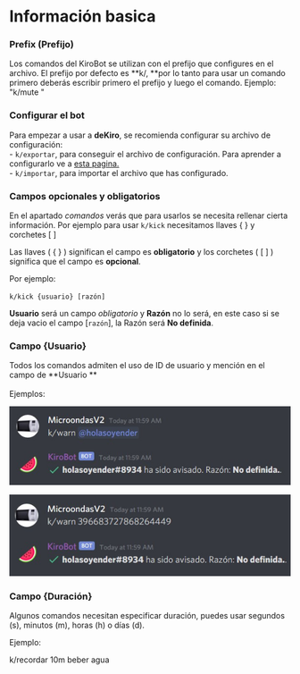 # Información basica

### Prefix (Prefijo)

Los comandos del KiroBot se utilizan con el prefijo que configures en el archivo. El prefijo por defecto es **k/, **por lo tanto para usar un comando primero deberás escribir primero el prefijo y luego el comando. Ejemplo: "k/mute "

### Configurar el bot

Para empezar a usar a **deKiro**, se recomienda configurar su archivo de configuración:\
 \- `k/exportar`, para conseguir el archivo de configuración. Para aprender a configurarlo ve a [esta pagina.](configuracion.md)\
 \- `k/importar`, para importar el archivo que has configurado.

### Campos opcionales y obligatorios

En el apartado _comandos_ verás que para usarlos se necesita rellenar cierta información. Por ejemplo para usar `k/kick` necesitamos llaves { } y corchetes \[ ]

Las llaves ( { } ) significan el campo es **obligatorio** y los corchetes ( \[ ] ) significa que el campo es **opcional**.

Por ejemplo:

`k/kick {usuario} [razón]`

**Usuario** será un campo _obligatorio_ y **Razón** no lo será, en este caso si se deja vacio el campo \[`razón`], la Razón será **No definida**.  

### Campo {Usuario}

Todos los comandos admiten el uso de ID de usuario y mención en el campo de **Usuario **\
\
Ejemplos: 

![](../.gitbook/assets/1.jpg)

![](../.gitbook/assets/2.jpg)

### Campo {Duración}

Algunos comandos necesitan especificar duración, puedes usar segundos (s), minutos (m), horas (h) o días (d). 

Ejemplo:

k/recordar 10m beber agua
